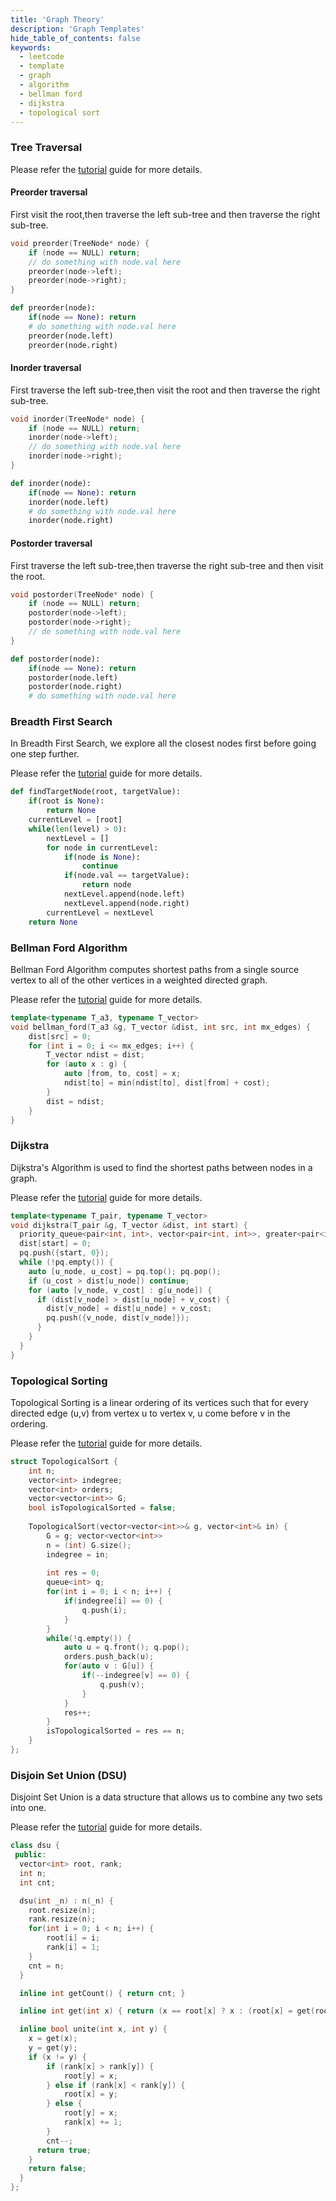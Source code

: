 ```yaml
---
title: 'Graph Theory'
description: 'Graph Templates'
hide_table_of_contents: false
keywords:
  - leetcode
  - template
  - graph
  - algorithm
  - bellman ford
  - dijkstra
  - topological sort
---
```


### Tree Traversal

Please refer the [tutorial](../tutorials/graph-theory/binary-tree#traversal) guide for more details. 

#### Preorder traversal

First visit the root,then traverse the left sub-tree and then traverse the right sub-tree.

<Tabs>
<TabItem value="cpp" label="C++">

```cpp
void preorder(TreeNode* node) {
    if (node == NULL) return;
    // do something with node.val here
    preorder(node->left);
    preorder(node->right);
}
```
</TabItem>

<TabItem value="py" label="Python">

```py
def preorder(node):
    if(node == None): return
    # do something with node.val here
    preorder(node.left)
    preorder(node.right)
```
</TabItem>
</Tabs>

#### Inorder traversal

First traverse the left sub-tree,then visit the root and then traverse the right sub-tree.
<Tabs>

<TabItem value="cpp" label="C++">

```cpp
void inorder(TreeNode* node) {
    if (node == NULL) return;
    inorder(node->left);
    // do something with node.val here
    inorder(node->right);
}
```
</TabItem>

<TabItem value="py" label="Python">

```py
def inorder(node):
    if(node == None): return
    inorder(node.left)
    # do something with node.val here
    inorder(node.right)
```
</TabItem>
</Tabs>

#### Postorder traversal

First traverse the left sub-tree,then traverse the right sub-tree and then visit the root.

<Tabs>

<TabItem value="cpp" label="C++">

```cpp
void postorder(TreeNode* node) {
    if (node == NULL) return;
    postorder(node->left);
    postorder(node->right);
    // do something with node.val here
}
```
</TabItem>

<TabItem value="py" label="Python">

```py
def postorder(node):
    if(node == None): return
    postorder(node.left)
    postorder(node.right)
    # do something with node.val here
```

</TabItem>
</Tabs>

### Breadth First Search

In Breadth First Search, we explore all the closest nodes first before going one step further.

Please refer the [tutorial](../tutorials/graph-theory/breadth-first-search) guide for more details. 

<Tabs>
<TabItem value="py" label="Python">

```py
def findTargetNode(root, targetValue):
    if(root is None):
        return None
    currentLevel = [root]
    while(len(level) > 0):
        nextLevel = []
        for node in currentLevel:
            if(node is None):
                continue
            if(node.val == targetValue):
                return node
            nextLevel.append(node.left)
            nextLevel.append(node.right)
        currentLevel = nextLevel
    return None
```
</TabItem>
</Tabs>

### Bellman Ford Algorithm

Bellman Ford Algorithm computes shortest paths from a single source vertex to all of the other vertices in a weighted directed graph.

Please refer the [tutorial](../tutorials/graph-theory/bellman-ford-algorithm) guide for more details. 

<Tabs>
<TabItem value="cpp" label="C++">

```cpp
template<typename T_a3, typename T_vector>
void bellman_ford(T_a3 &g, T_vector &dist, int src, int mx_edges) {
    dist[src] = 0;
    for (int i = 0; i <= mx_edges; i++) {
        T_vector ndist = dist;
        for (auto x : g) {
            auto [from, to, cost] = x;
            ndist[to] = min(ndist[to], dist[from] + cost);
        }
        dist = ndist;
    }
}
```

</TabItem>
</Tabs>

### Dijkstra

Dijkstra's Algorithm is used to find the shortest paths between nodes in a graph.

Please refer the [tutorial](../tutorials/graph-theory/dijkstra) guide for more details.

<Tabs>
<TabItem value="cpp" label="C++">

```cpp
template<typename T_pair, typename T_vector>
void dijkstra(T_pair &g, T_vector &dist, int start) {
  priority_queue<pair<int, int>, vector<pair<int, int>>, greater<pair<int, int>>> pq;
  dist[start] = 0;
  pq.push({start, 0});
  while (!pq.empty()) {
    auto [u_node, u_cost] = pq.top(); pq.pop();
    if (u_cost > dist[u_node]) continue;
    for (auto [v_node, v_cost] : g[u_node]) {
      if (dist[v_node] > dist[u_node] + v_cost) {
        dist[v_node] = dist[u_node] + v_cost;
        pq.push({v_node, dist[v_node]});
      }
    }
  }
}
```

</TabItem>
</Tabs>

### Topological Sorting

Topological Sorting is a linear ordering of its vertices such that for every directed edge (u,v) from vertex u to vertex v, u come before v in the ordering.

Please refer the [tutorial](../tutorials/graph-theory/topological-sorting) guide for more details.

<Tabs>
<TabItem value="cpp" label="C++">

```cpp
struct TopologicalSort {
    int n;
    vector<int> indegree;
    vector<int> orders;
    vector<vector<int>> G;
    bool isTopologicalSorted = false;
    
    TopologicalSort(vector<vector<int>>& g, vector<int>& in) {
        G = g; vector<vector<int>>
        n = (int) G.size();
        indegree = in;
        
        int res = 0;
        queue<int> q;
        for(int i = 0; i < n; i++) {
            if(indegree[i] == 0) {
                q.push(i);
            }
        }
        while(!q.empty()) {
            auto u = q.front(); q.pop();
            orders.push_back(u);
            for(auto v : G[u]) {
                if(--indegree[v] == 0) {
                    q.push(v);
                }
            }
            res++;
        }
        isTopologicalSorted = res == n;
    }
};
```

</TabItem>
</Tabs>

### Disjoin Set Union (DSU)

Disjoint Set Union is a data structure that allows us to combine any two sets into one.

Please refer the [tutorial](../tutorials/graph-theory/disjoint-set-union) guide for more details.

<Tabs>
<TabItem value="cpp" label="C++">

```cpp
class dsu {
 public:
  vector<int> root, rank;
  int n;
  int cnt;

  dsu(int _n) : n(_n) {
    root.resize(n);
    rank.resize(n);
    for(int i = 0; i < n; i++) {
        root[i] = i;
        rank[i] = 1;
    }
    cnt = n;
  }

  inline int getCount() { return cnt; }

  inline int get(int x) { return (x == root[x] ? x : (root[x] = get(root[x]))); }

  inline bool unite(int x, int y) {
    x = get(x);
    y = get(y);
    if (x != y) {
        if (rank[x] > rank[y]) {
            root[y] = x;
        } else if (rank[x] < rank[y]) {
            root[x] = y;
        } else {
            root[y] = x;
            rank[x] += 1;
        }
        cnt--;
      return true;
    }
    return false;
  }
};
```

</TabItem>
</Tabs>